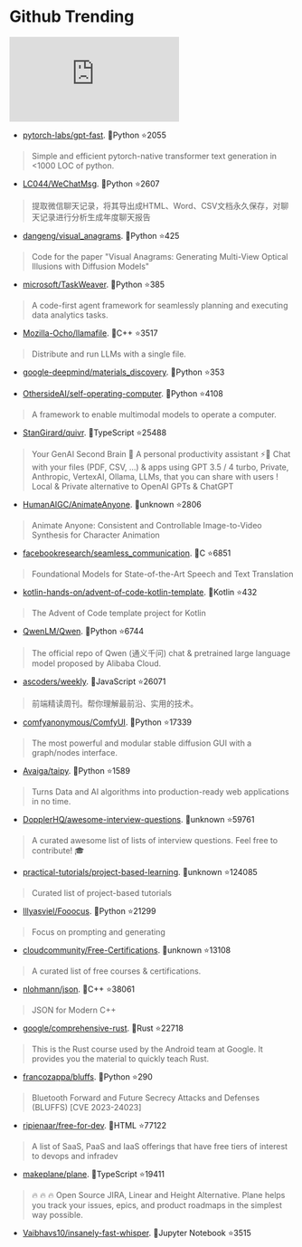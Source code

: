 # Github Trending 
 ![daily-bing](https://api.isoyu.com/bing_images.php) 
 - [pytorch-labs/gpt-fast](https://github.com/pytorch-labs/gpt-fast). 💪Python ⭐2055 
 > Simple and efficient pytorch-native transformer text generation in <1000 LOC of python. 
 - [LC044/WeChatMsg](https://github.com/LC044/WeChatMsg). 💪Python ⭐2607 
 > 提取微信聊天记录，将其导出成HTML、Word、CSV文档永久保存，对聊天记录进行分析生成年度聊天报告 
 - [dangeng/visual_anagrams](https://github.com/dangeng/visual_anagrams). 💪Python ⭐425 
 > Code for the paper "Visual Anagrams: Generating Multi-View Optical Illusions with Diffusion Models" 
 - [microsoft/TaskWeaver](https://github.com/microsoft/TaskWeaver). 💪Python ⭐385 
 > A code-first agent framework for seamlessly planning and executing data analytics tasks. 
 - [Mozilla-Ocho/llamafile](https://github.com/Mozilla-Ocho/llamafile). 💪C++ ⭐3517 
 > Distribute and run LLMs with a single file. 
 - [google-deepmind/materials_discovery](https://github.com/google-deepmind/materials_discovery). 💪Python ⭐353 
 >  
 - [OthersideAI/self-operating-computer](https://github.com/OthersideAI/self-operating-computer). 💪Python ⭐4108 
 > A framework to enable multimodal models to operate a computer. 
 - [StanGirard/quivr](https://github.com/StanGirard/quivr). 💪TypeScript ⭐25488 
 > Your GenAI Second Brain 🧠 A personal productivity assistant ⚡️🤖 Chat with your files (PDF, CSV, ...) & apps using GPT 3.5 / 4 turbo, Private, Anthropic, VertexAI, Ollama, LLMs, that you can share with users ! Local & Private alternative to OpenAI GPTs & ChatGPT 
 - [HumanAIGC/AnimateAnyone](https://github.com/HumanAIGC/AnimateAnyone). 💪unknown ⭐2806 
 > Animate Anyone: Consistent and Controllable Image-to-Video Synthesis for Character Animation 
 - [facebookresearch/seamless_communication](https://github.com/facebookresearch/seamless_communication). 💪C ⭐6851 
 > Foundational Models for State-of-the-Art Speech and Text Translation 
 - [kotlin-hands-on/advent-of-code-kotlin-template](https://github.com/kotlin-hands-on/advent-of-code-kotlin-template). 💪Kotlin ⭐432 
 > The Advent of Code template project for Kotlin 
 - [QwenLM/Qwen](https://github.com/QwenLM/Qwen). 💪Python ⭐6744 
 > The official repo of Qwen (通义千问) chat & pretrained large language model proposed by Alibaba Cloud. 
 - [ascoders/weekly](https://github.com/ascoders/weekly). 💪JavaScript ⭐26071 
 > 前端精读周刊。帮你理解最前沿、实用的技术。 
 - [comfyanonymous/ComfyUI](https://github.com/comfyanonymous/ComfyUI). 💪Python ⭐17339 
 > The most powerful and modular stable diffusion GUI with a graph/nodes interface. 
 - [Avaiga/taipy](https://github.com/Avaiga/taipy). 💪Python ⭐1589 
 > Turns Data and AI algorithms into production-ready web applications in no time. 
 - [DopplerHQ/awesome-interview-questions](https://github.com/DopplerHQ/awesome-interview-questions). 💪unknown ⭐59761 
 > A curated awesome list of lists of interview questions. Feel free to contribute! 🎓 
 - [practical-tutorials/project-based-learning](https://github.com/practical-tutorials/project-based-learning). 💪unknown ⭐124085 
 > Curated list of project-based tutorials 
 - [lllyasviel/Fooocus](https://github.com/lllyasviel/Fooocus). 💪Python ⭐21299 
 > Focus on prompting and generating 
 - [cloudcommunity/Free-Certifications](https://github.com/cloudcommunity/Free-Certifications). 💪unknown ⭐13108 
 > A curated list of free courses & certifications. 
 - [nlohmann/json](https://github.com/nlohmann/json). 💪C++ ⭐38061 
 > JSON for Modern C++ 
 - [google/comprehensive-rust](https://github.com/google/comprehensive-rust). 💪Rust ⭐22718 
 > This is the Rust course used by the Android team at Google. It provides you the material to quickly teach Rust. 
 - [francozappa/bluffs](https://github.com/francozappa/bluffs). 💪Python ⭐290 
 > Bluetooth Forward and Future Secrecy Attacks and Defenses (BLUFFS) [CVE 2023-24023] 
 - [ripienaar/free-for-dev](https://github.com/ripienaar/free-for-dev). 💪HTML ⭐77122 
 > A list of SaaS, PaaS and IaaS offerings that have free tiers of interest to devops and infradev 
 - [makeplane/plane](https://github.com/makeplane/plane). 💪TypeScript ⭐19411 
 > 🔥 🔥 🔥 Open Source JIRA, Linear and Height Alternative. Plane helps you track your issues, epics, and product roadmaps in the simplest way possible. 
 - [Vaibhavs10/insanely-fast-whisper](https://github.com/Vaibhavs10/insanely-fast-whisper). 💪Jupyter Notebook ⭐3515 
 >  
 
